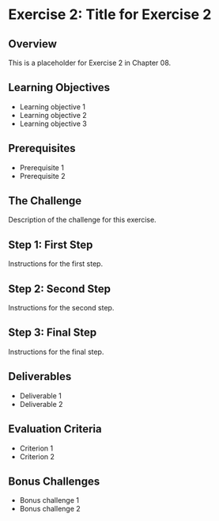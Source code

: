 # Exercise 2: Title for Exercise 2

## Overview

This is a placeholder for Exercise 2 in Chapter 08.

## Learning Objectives

- Learning objective 1
- Learning objective 2
- Learning objective 3

## Prerequisites

- Prerequisite 1
- Prerequisite 2

## The Challenge

Description of the challenge for this exercise.

## Step 1: First Step

Instructions for the first step.

## Step 2: Second Step

Instructions for the second step.

## Step 3: Final Step

Instructions for the final step.

## Deliverables

- Deliverable 1
- Deliverable 2

## Evaluation Criteria

- Criterion 1
- Criterion 2

## Bonus Challenges

- Bonus challenge 1
- Bonus challenge 2


